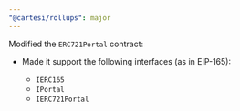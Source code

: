 ```yaml
---
"@cartesi/rollups": major
---
```


Modified the `ERC721Portal` contract:

-   Made it support the following interfaces (as in EIP-165):

    -   `IERC165`
    -   `IPortal`
    -   `IERC721Portal`
